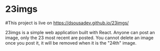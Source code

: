 # 23imgs


#This project is live on https://dsousadev.github.io/23imgs/

23imgs is a simple web application built with React.
Anyone can post an image, only the 23 most recent are posted.
You cannot delete an image once you post it, it will be removed when it is the "24th" image.

